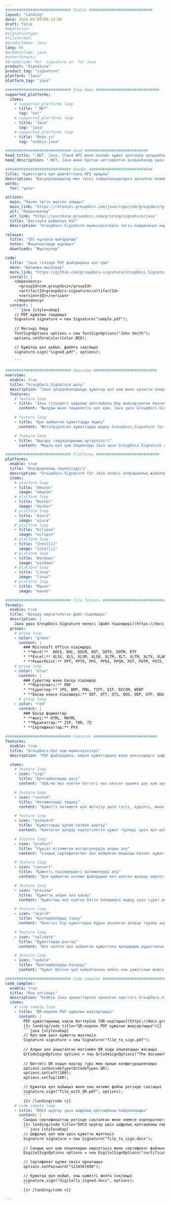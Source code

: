 ```yaml
---
############################# Static ############################
layout: "landing"
date: 2024-03-05T08:14:00
draft: false
#operation: 
#signaturetype: 
#fileformat: 
#productName: Java
lang: kk
#productCode: java
#otherformats: 
#breadcrumb: Put  signature on  for Java
product: "Signature"
product_tag: "signature"
platform: "Java"
platform_tag: "java"

############################# Drop-down ############################
supported_platforms:
  items:
    # supported_platforms loop
    - title: ".NET"
      tag: "net"
    # supported_platforms loop
    - title: "Java"
      tag: "java"
    # supported_platforms loop
    - title: "Node.js"
      tag: "nodejs-java"

############################# Head ############################
head_title: ".NET, Java, Cloud API және онлайн құжат қолтаңба қолданбалары"
head_description: ".NET, Java және бұлтқа негізделген қолданбалар үшін барлығы бір құжаттың электрондық қолтаңба шешімін алыңыз. Қарапайым апарып тастау мүмкіндігін пайдаланып, жалпы құжат пішіміне онлайн қол қойыңыз"

############################# Header ############################
title: "Құжаттарға қол қою<br>Java API арқылы"
description: "Бағдарламашылар мен түпкі пайдаланушыларға арналған икемді API және қолданбаға негізделген шешімдерді пайдаланып, кез келген платформада сандық құжаттар мен кескіндерге қол қойыңыз."
words:
  for: "үшін"

actions:
  main: "Maven тегін жүктеп алыңыз"
  main_link: "https://releases.groupdocs.com/java/repo/com/groupdocs/groupdocs-signature/"
  alt: "Лицензиялау"
  alt_link: "https://purchase.groupdocs.com/pricing/signature/java"
  title: "Бастауға дайынсыз ба?"
  description: "GroupDocs.Signature мүмкіндіктерін тегін пайдаланып көріңіз немесе лицензия сұраңыз"

release:
  title: "{0} нұсқасы шығарылды"
  notes: "Жаңалықтарды қараңыз"
  downloads: "Жүктеулер"

code:
  title: "Java тілінде PDF файлдарына қол қою"
  more: "Қосымша мысалдар"
  more_link: "https://github.com/groupdocs-signature/GroupDocs.Signature-for-Java"
  install: |
    <dependency>
      <groupId>com.groupdocs</groupId>
      <artifactId>groupdocs-signature</artifactId>
      <version>{0}</version>
    </dependency>
  content: |
    ```java {style=abap}  
    // PDF құжатын таңдаңыз
    Signature signature = new Signature("sample.pdf");
    
    // Мәтінді беру
    TextSignOptions options = new TextSignOptions("John Smith");
    options.setForeColor(Color.RED);

    // Құжатқа қол қойып, файлға сақтаңыз
    signature.sign("signed.pdf", options);
    
    ```

############################# Overview ############################
overview:
  enable: true
  title: "GroupDocs.Signature шолу"
  description: "Java қолданбаларында құжатқа қол қою және қатысты операцияларды орындауға арналған API"
  features:
    # feature loop
    - title: "Java тіліндегі цифрлық қолтаңбасы бар жақсартылған бизнес құжаттары"
      content: "Жылдам және теңшелетін қол қою: Java үшін GroupDocs.Signature PDF файлдары, кескіндер және Office құжаттары үшін сандық қолтаңба опцияларының кең ауқымын ұсынады. Мәтінді, штрих-кодтарды, QR-кодтарды, сандық сертификаттарды, суреттерді немесе жасырын метадеректерді пайдалануға болады. Құжаттарды өңдеу жылдам және тиімді."

    # feature loop
    - title: "Қол қойылған құжаттарды өңдеу"
      content: "Жетілдірілген құжаттарды өңдеу GroupDocs.Signature for Java көмегімен қол қойылған құжаттардағы қуатты операцияларды қамтиды. Әртүрлі пайдалы шарттарды пайдаланып іскери құжаттарға қосылған қолтаңбаларды іздеуге және тексеруге болады. Оған қоса, құжат туралы толық ақпаратқа қол жеткізуге немесе оның беттерінің алдын ала қарау кескіндерін алуға болады."

    # feature loop
    - title: "Шығару таңдауларының әртүрлілігі"
      content: "Мықты қол қою опциялары Java үшін GroupDocs.Signature арқылы қол қойылған құжаттардың шығысын теңшеуге мүмкіндік береді. Кез келген қолтаңбаны кез келген құжат бетінде дәл орналастырып, оның сыртқы түрін әртүрлі жолдармен конфигурациялауға болады. Java API қол қойылған іскери құжаттарды көптеген қолдау көрсетілетін пішімдерде сақтауды қолдайды және оларды құпия сөздермен қорғау опцияларын ұсынады."

############################# Platforms ############################
platforms:
  enable: true
  title: "Платформаның тәуелсіздігі"
  description: "GroupDocs.Signature for Java келесі операциялық жүйелерді, фреймворктарды және пакет менеджерлерін қолдайды"
  items:
    # platform loop
    - title: "Amazon"
      image: "amazon"
    # platform loop
    - title: "Docker"
      image: "docker"
    # platform loop
    - title: "Azure"
      image: "azure"
    # platform loop
    - title: "Eclipse"
      image: "eclipse"
    # platform loop
    - title: "IntelliJ"
      image: "intellij"
    # platform loop
    - title: "Windows"
      image: "windows"
    # platform loop
    - title: "Linux"
      image: "linux"
    # platform loop
    - title: "Maven"
      image: "maven"

############################# File formats ############################
formats:
  enable: true
  title: "Қолдау көрсетілетін файл пішімдері"
  description: |
    Java үшін GroupDocs.Signature келесі [файл пішімдері](https://docs.groupdocs.com/signature/java/supported-document-formats/) бар әрекеттерді қолдайды.
  groups:
    # group loop
    - color: "green"
      content: |
        ### Microsoft Office пішімдері
        * **Word:**  DOCX, DOC, DOCM, DOT, DOTX, DOTM, RTF
        * **Excel:** XLSX, XLS, XLSM, XLSB, XLTM, XLT, XLTM, XLTX, XLAM, SXC, SpreadsheetML
        * **PowerPoint:** PPT, PPTX, PPS, PPSX, PPSM, POT, POTM, POTX, PPTM
    # group loop
    - color: "blue"
      content: |
        ### Суреттер және басқа пішімдер
        * **Портативті:** PDF
        * **Суреттер:** JPG, BMP, PNG, TIFF, GIF, DICOM, WEBP
        * **Басқа кеңсе пішімдері:** ODT, OTT, OTS, ODS, ODP, OTP, ODG
      # group loop
    - color: "red"
      content: |
        ### Басқа форматтар
        * **желі:** HTML, MHTML
        * **Мұрағаттар:** ZIP, TAR, 7Z
        * **Сертификаттар:** PFX

############################# Features ############################
features:
  enable: true
  title: "GroupDocs.Қол қою мүмкіндіктері"
  description: "PDF файлдарына, кеңсе құжаттарына және кескіндерге цифрлық қолтаңбамен қол қою"

  items:
    # feature loop
    - icon: "sign"
      title: "Қолтаңбаларды қосу"
      content: "ЭЦҚ-ны кез келген беттегі кез келген орынға дәл қою арқылы әртүрлі қолдау көрсетілетін қолтаңба түрлерін пайдаланып құжатқа қол қойыңыз."

    # feature loop
    - icon: "custom"
      title: "Нәтижелерді теңшеу"
      content: "Қажетті нәтижеге қол жеткізу үшін түсті, қаріпті, жиекті, айналдыруды және басқа мүмкіндіктерді реттеу арқылы қолтаңба көрінісін теңшеңіз."

    # feature loop
    - icon: "password"
      title: "Құжаттарды құпия сөзбен қорғау"
      content: "Көптеген қолдау көрсетілетін құжат түрлері үшін қол қойылған құжатты құпия сөзбен қорғауға болады."

    # feature loop
    - icon: "protect"
      title: "Рұқсат етілмеген өзгертулердің алдын алу"
      content: "Сандық сертификатпен қол қойылған маңызды бизнес құжаттарын рұқсат етілмеген өзгертулерден қорғаңыз."

    # feature loop
    - icon: "convert"
      title: "Қажетті пішімдердегі нәтижелерді алу"
      content: "Қол қойылған нәтиже файлдарын кез келген қолдау көрсетілетін пішімде оңай алыңыз. Сондай-ақ MS Word құжаттарын PDF форматына еш қиындықсыз түрлендіруге болады."

    # feature loop
    - icon: "preview"
      title: "Құжатты алдын ала қарау"
      content: "Құжаттың кез келген бетін болашақта өңдеу үшін сурет ретінде сақтаңыз."

    # feature loop
    - icon: "search"
      title: "Қолтаңбаларды іздеу"
      content: "Белгілі бір құжаттарда бұрын қосылған қолдар туралы ақпаратты алуға болады."

    # feature loop
    - icon: "validate"
      title: "Құжаттарды растау"
      content: "Кез келген қол қойылған құжаттағы қолдардың дұрыстығын тексеріңіз."

    # feature loop
    - icon: "update"
      title: "Қолтаңбаларды басқару"
      content: "Құжат бетіне қол қойылғаннан кейін оны қажетінше жоюға, жылжытуға немесе жаңартуға болады."

############################# Code samples ############################
code_samples:
  enable: true
  title: "Код үлгілері"
  description: "Кейбір Java әрекеттеріне арналған әдеттегі GroupDocs.Signature жағдайларын пайдаланады"
  items:
    # code sample loop
    - title: "QR-кодпен PDF құжатын жақсартыңыз"
      content: |
        PDF құжаттарының нақты беттеріне [QR-кодтарын](https://docs.groupdocs.com/signature/java/esign-document-with-qr-code-signature/) қосу арқылы бизнес процестерін жақсарту маңызды болуы мүмкін. Java үшін GroupDocs.Signature арқылы QR кодын қосудың мысалы бар.
        {{< landing/code title="QR-кодпен PDF құжатын жақсартыңыз">}}
        ```java {style=abap}
        // Қол қою үшін құжатты жүктеңіз
        Signature signature = new Signature("file_to_sign.pdf");
        
        // Алдын ала анықталған мәтінмен QR коды опцияларын жасаңыз
        QrCodeSignOptions options = new QrCodeSignOptions("The document is approved by John Smith");
        
        // Беттегі QR кодын кодтау түрі мен орнын конфигурациялаңыз
        options.setEncodeType(QrCodeTypes.QR);
        options.setLeft(100);
        options.setTop(100);

        // Құжатқа қол қойыңыз және оны нәтиже файлы ретінде сақтаңыз
        signature.sign("file_with_QR.pdf", options);
        ```
        {{< /landing/code >}}
    # code sample loop
    - title: "DOCX қорғау үшін цифрлық қолтаңбаны пайдаланыңыз"
      content: |
        Сандық сертификаттар ретінде сақталған жеке немесе корпоративтік қолтаңбаларды пайдаланып, [Құжатты қорғауға](https://docs.groupdocs.com/signature/java/esign-document-with-digital-signature/) болады. Сертификатпен қамтамасыз етілген құжаттарды қолды жарамсыз деп өзгертуге болмайды.
        {{< landing/code title="DOCX қорғау үшін цифрлық қолтаңбаны пайдаланыңыз">}}
        ```java {style=abap}   
        // Цифрлық қол қою үшін құжатты жүктеңіз
        Signature signature = new Signature("file_to_sign.docx");
        
        // Сандық қол қою опцияларын көрсетіңіз және сертификат файлына жолды беріңіз
        DigitalSignOptions options = new DigitalSignOptions("certificate.pfx");

        // Сертификат құпия сөзін орнатыңыз
        options.setPassword("1234567890");

        // Құжатқа қол қойып, оны қажетті жолға сақтаңыз
        signature.sign("digitally_signed.docx", options);
        ```
        {{< /landing/code >}}

---
```

